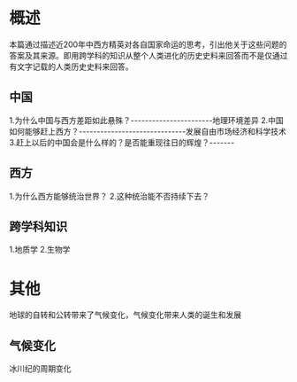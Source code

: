 # 概述
本篇通过描述近200年中西方精英对各自国家命运的思考，引出他关于这些问题的答案及其来源。即用跨学科的知识从整个人类进化的历史史料来回答而不是仅通过有文字记载的人类历史史料来回答。

## 中国
1.为什么中国与西方差距如此悬殊？-----------------------地理环境差异
2.中国如何能够赶上西方？------------------------------发展自由市场经济和科学技术
3.赶上以后的中国会是什么样的？是否能重现往日的辉煌？-------

## 西方
1.为什么西方能够统治世界？
2.这种统治能不否持续下去？

## 跨学科知识
1.地质学
2.生物学

# 其他
地球的自转和公转带来了气候变化，气候变化带来人类的诞生和发展

## 气候变化
冰川纪的周期变化